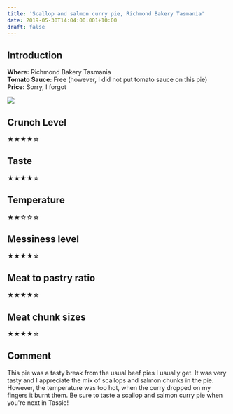 ```yaml
---
title: 'Scallop and salmon curry pie, Richmond Bakery Tasmania'
date: 2019-05-30T14:04:00.001+10:00
draft: false
---
```


## Introduction

**Where:** Richmond Bakery Tasmania  
**Tomato Sauce:** Free (however, I did not put tomato sauce on this pie)  
**Price:** Sorry, I forgot

[](http://1.bp.blogspot.com/-XhGbP9j4n2c/VJejEDIlGAI/AAAAAAAAGgc/EgwQbkNpf4c/s1600/IMG_20141221_141121.jpg)[![](https://1.bp.blogspot.com/-rBIwqN5IsQk/XO9WNF6TxNI/AAAAAAAAXFY/fTmSkIz9pTsI7JIptbAFzPtk-IcRWgjswCK4BGAYYCw/s320/20190419_121859%2B%25281%2529.jpg)](http://1.bp.blogspot.com/-rBIwqN5IsQk/XO9WNF6TxNI/AAAAAAAAXFY/fTmSkIz9pTsI7JIptbAFzPtk-IcRWgjswCK4BGAYYCw/s1600/20190419_121859%2B%25281%2529.jpg)

## Crunch Level

★★★★☆

## Taste

★★★★☆

## Temperature

★★☆☆☆

## Messiness level

★★★★☆

## Meat to pastry ratio

★★★★☆

## Meat chunk sizes

★★★★☆

## Comment

This pie was a tasty break from the usual beef pies I usually get. It was very
tasty and I appreciate the mix of scallops and salmon chunks in the pie.
However, the temperature was too hot, when the curry dropped on my fingers
it burnt them. Be sure to taste a scallop and salmon curry pie when
you're next in Tassie!
